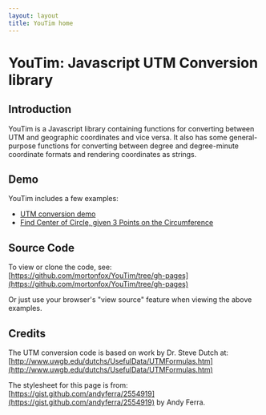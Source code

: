 ```yaml
---
layout: layout
title: YouTim home
---
```


# YouTim: Javascript UTM Conversion library

## Introduction

YouTim is a Javascript library containing functions for converting between UTM and geographic coordinates and vice versa. It also has some general-purpose functions for converting between degree and degree-minute coordinate formats and rendering coordinates as strings.

## Demo

YouTim includes a few examples:

* [UTM conversion demo](utmdemo.htm)
* [Find Center of Circle, given 3 Points on the Circumference](centercirc.htm)

## Source Code

To view or clone the code, see: [https://github.com/mortonfox/YouTim/tree/gh-pages](https://github.com/mortonfox/YouTim/tree/gh-pages)

Or just use your browser's "view source" feature when viewing the above examples.

## Credits

The UTM conversion code is based on work by Dr. Steve Dutch at: [http://www.uwgb.edu/dutchs/UsefulData/UTMFormulas.htm](http://www.uwgb.edu/dutchs/UsefulData/UTMFormulas.htm)

The stylesheet for this page is from: [https://gist.github.com/andyferra/2554919](https://gist.github.com/andyferra/2554919) by Andy Ferra.

<!-- vim:set tw=0: -->
